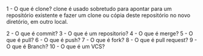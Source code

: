 1 - O que é clone?
	clone é usado sobretudo para apontar para um repositório existente e fazer
 um clone ou cópia deste repositório no novo diretório, em outro local.

2 - O que é commit?
3 - O que é um repositorio?
4 - O que é merge?
5 - O que é pull?
6 - O que é push?
7 - O que é fork?
8 - O que é pull request?
9 - O que é Branch?
10 - O que é um VCS?